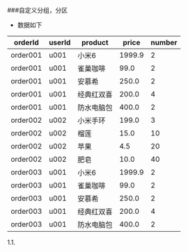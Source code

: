 ###自定义分组，分区

* 数据如下

|orderId|userId|product|price|number|
|------|-------|-------|-----|------|
|order001|u001|小米6|1999.9|2|
|order001|u001|雀巢咖啡|99.0|2|
|order001|u001|安慕希|250.0|2|
|order001|u001|经典红双喜|200.0|4|
|order001|u001|防水电脑包|400.0|2|
|order002|u002|小米手环|199.0|3|
|order002|u002|榴莲|15.0|10|
|order002|u002|苹果|4.5|20|
|order002|u002|肥皂|10.0|40|
|order003|u001|小米6|1999.9|2|
|order003|u001|雀巢咖啡|99.0|2|
|order003|u001|安慕希|250.0|2|
|order003|u001|经典红双喜|200.0|4|
|order003|u001|防水电脑包|400.0|2|  

1.1. 